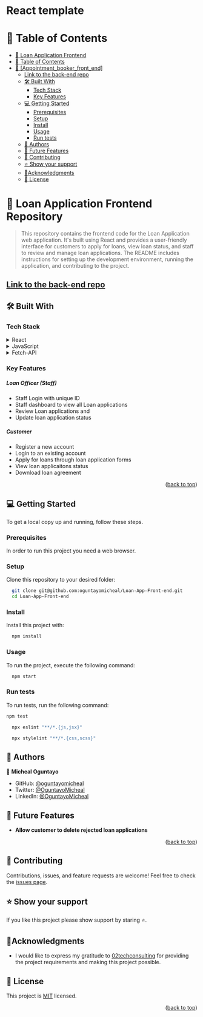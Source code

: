 # React template

<a name="readme-top"></a>

# 📗 Table of Contents
- [📖 Loan Application Frontend ](#Loan_Application_Frontend)
- [📗 Table of Contents](#-table-of-contents)
- [📖 \[Appointment\_booker\_front\_end\] ](#-appointment_booker_front_end-)
  - [Link to the back-end repo](#link-to-the-back-end-repo)
  - [🛠 Built With ](#-built-with-)
    - [Tech Stack ](#tech-stack-)
    - [Key Features ](#key-features-)
  - [💻 Getting Started ](#-getting-started-)
    - [Prerequisites](#prerequisites)
    - [Setup](#setup)
    - [Install](#install)
    - [Usage](#usage)
    - [Run tests](#run-tests)
  - [👥 Authors ](#-authors-)
  - [🔭 Future Features ](#-future-features-)
  - [🤝 Contributing ](#-contributing-)
  - [⭐️ Show your support ](#️-show-your-support-)
  - [🙏Acknowledgments ](#acknowledgments-)
  - [📝 License ](#-license-)

# 📖 Loan Application Frontend Repository <a name="about-project"></a>

> This repository contains the frontend code for the Loan Application web application. It's built using React and provides a user-friendly interface for customers to apply for loans, view loan status, and staff to review and manage loan applications. The README includes instructions for setting up the development environment, running the application, and contributing to the project.

## [Link to the back-end repo](https://github.com/oguntayomicheal/Loan-App-Backend)

## 🛠 Built With <a name="built-with"></a>

### Tech Stack <a name="tech-stack"></a>

<details>
  <summary>React</summary>
  <ul>
    <li><a>https://react.org/</a></li>
  </ul>
</details>

<details>
  <summary>JavaScript</summary>
  <ul>
    <li><a>https://developer.mozilla.org/en-US/docs/Web/JavaScript
</a></li>
  </ul>
</details>

<details>
  <summary>Fetch-API</summary>
  <ul>
    <li><a>https://developer.mozilla.org/en-US/docs/Web/API/Fetch_API</a></li>
  </ul>
</details>

### Key Features <a name="key-features"></a>

##### **Loan Officer (Staff)**
- Staff Login with unique ID
- Staff dashboard to view all Loan applications
- Review Loan applications and 
- Update loan application status

##### **Customer**
- Register a new account
- Login to an existing account
- Apply for loans through loan application forms
- View loan applicaitons status
- Download loan agreement 


<p align="right">(<a href="#readme-top">back to top</a>)</p>

## 💻 Getting Started <a name="getting-started"></a>

To get a local copy up and running, follow these steps.

### Prerequisites

In order to run this project you need a web browser.

### Setup

Clone this repository to your desired folder:

```sh
  git clone git@github.com:oguntayomicheal/Loan-App-Front-end.git
  cd Loan-App-Front-end
```

### Install

Install this project with:

```sh
  npm install
```

### Usage

To run the project, execute the following command:

```sh
  npm start
```

### Run tests

To run tests, run the following command:

```sh
npm test
```
```sh
  npx eslint "**/*.{js,jsx}" 
```
```sh
  npx stylelint "**/*.{css,scss}" 
```


## 👥 Authors <a name="authors"></a>

👤 **Micheal Oguntayo**

- GitHub: [@oguntayomicheal](https://github.com/oguntayomicheal)
- Twitter: [@OguntayoMicheal](https://twitter.com/Oguns_micky)
- LinkedIn: [@OguntayoMicheal](https://www.linkedin.com/in/ogunsmicky/)


## 🔭 Future Features <a name="future-features"></a>

- **Allow customer to delete rejected loan applications**

<p align="right">(<a href="#readme-top">back to top</a>)</p>

## 🤝 Contributing <a name="contributing"></a>

Contributions, issues, and feature requests are welcome!
Feel free to check the [issues page](https://github.com/oguntayomicheal/Loan-App-Front-end/issues).

## ⭐️ Show your support <a name="support"></a>

If you like this project please show support by staring :star:️.


## 🙏Acknowledgments <a name="acknowledgements"></a>
- I would like to express my gratitude to [02techconsulting](https://www.02herotechconsulting.com/) for providing the project requirements and making this project possible.

## 📝 License <a name="license"></a>

This project is [MIT](./LICENSE) licensed.

<p align="right">(<a href="#readme-top">back to top</a>)</p>
